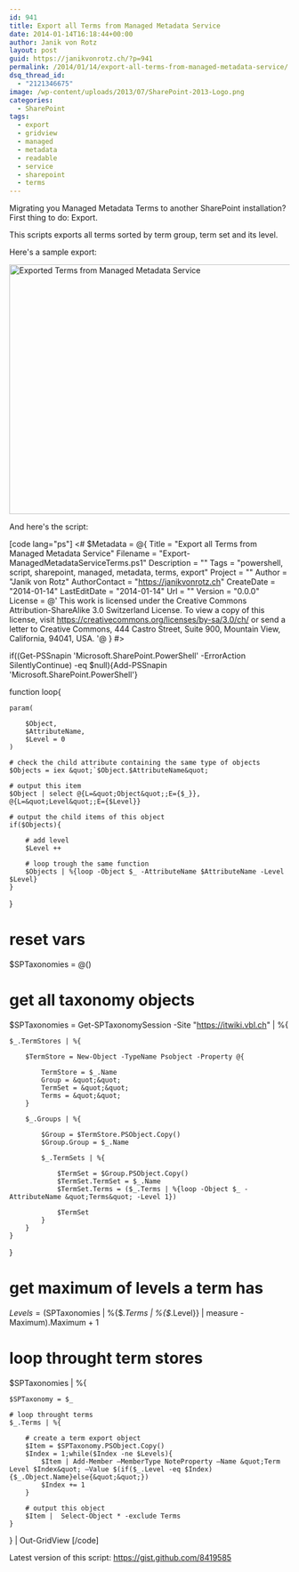```yaml
---
id: 941
title: Export all Terms from Managed Metadata Service
date: 2014-01-14T16:18:44+00:00
author: Janik von Rotz
layout: post
guid: https://janikvonrotz.ch/?p=941
permalink: /2014/01/14/export-all-terms-from-managed-metadata-service/
dsq_thread_id:
  - "2121346675"
image: /wp-content/uploads/2013/07/SharePoint-2013-Logo.png
categories:
  - SharePoint
tags:
  - export
  - gridview
  - managed
  - metadata
  - readable
  - service
  - sharepoint
  - terms
---
```

Migrating you Managed Metadata Terms to another SharePoint installation? First thing to do: Export.

This scripts exports all terms sorted by term group, term set and its level.

<!--more-->

Here's a sample export:

<a href="https://janikvonrotz.ch/wp-content/uploads/2014/01/Exported-Terms-from-Managed-Metadata-Service.jpg"><img class="aligncenter size-full wp-image-942" alt="Exported Terms from Managed Metadata Service" src="https://janikvonrotz.ch/wp-content/uploads/2014/01/Exported-Terms-from-Managed-Metadata-Service.jpg" width="962" height="449" /></a>

And here's the script:

[code lang="ps"]
&lt;#
$Metadata = @{
	Title = &quot;Export all Terms from Managed Metadata Service&quot;
	Filename = &quot;Export-ManagedMetadataServiceTerms.ps1&quot;
	Description = &quot;&quot;
	Tags = &quot;powershell, script, sharepoint, managed, metadata, terms, export&quot;
	Project = &quot;&quot;
	Author = &quot;Janik von Rotz&quot;
	AuthorContact = &quot;https://janikvonrotz.ch&quot;
	CreateDate = &quot;2014-01-14&quot;
	LastEditDate = &quot;2014-01-14&quot;
	Url = &quot;&quot;
	Version = &quot;0.0.0&quot;
	License = @'
This work is licensed under the Creative Commons Attribution-ShareAlike 3.0 Switzerland License.
To view a copy of this license, visit https://creativecommons.org/licenses/by-sa/3.0/ch/ or
send a letter to Creative Commons, 444 Castro Street, Suite 900, Mountain View, California, 94041, USA.
'@
}
#&gt;

if((Get-PSSnapin 'Microsoft.SharePoint.PowerShell' -ErrorAction SilentlyContinue) -eq $null){Add-PSSnapin 'Microsoft.SharePoint.PowerShell'}

function loop{

    param(

        $Object,
        $AttributeName,
        $Level = 0
    )

    # check the child attribute containing the same type of objects
    $Objects = iex &quot;`$Object.$AttributeName&quot;

    # output this item
    $Object | select @{L=&quot;Object&quot;;E={$_}}, @{L=&quot;Level&quot;;E={$Level}}

    # output the child items of this object
    if($Objects){

        # add level
        $Level ++

        # loop trough the same function
        $Objects | %{loop -Object $_ -AttributeName $AttributeName -Level $Level}
    }
}

# reset vars
$SPTaxonomies = @()

# get all taxonomy objects
$SPTaxonomies = Get-SPTaxonomySession -Site &quot;https://itwiki.vbl.ch&quot; | %{

    $_.TermStores | %{

        $TermStore = New-Object -TypeName Psobject -Property @{

            TermStore = $_.Name
            Group = &quot;&quot;
            TermSet = &quot;&quot;
            Terms = &quot;&quot;
        }

        $_.Groups | %{

            $Group = $TermStore.PSObject.Copy()
            $Group.Group = $_.Name

            $_.TermSets | %{

                $TermSet = $Group.PSObject.Copy()
                $TermSet.TermSet = $_.Name
                $TermSet.Terms = ($_.Terms | %{loop -Object $_ -AttributeName &quot;Terms&quot; -Level 1})

                $TermSet
            }
        }
    }
}

# get maximum of levels a term has
$Levels = ($SPTaxonomies | %{$_.Terms | %{$_.Level}} | measure -Maximum).Maximum + 1

# loop throught term stores
$SPTaxonomies | %{

    $SPTaxonomy = $_

    # loop throught terms
    $_.Terms | %{

        # create a term export object
        $Item = $SPTaxonomy.PSObject.Copy()
        $Index = 1;while($Index -ne $Levels){
            $Item | Add-Member –MemberType NoteProperty –Name &quot;Term Level $Index&quot; –Value $(if($_.Level -eq $Index){$_.Object.Name}else{&quot;&quot;})
            $Index += 1
        }

        # output this object
        $Item |  Select-Object * -exclude Terms
    }
} | Out-GridView
[/code]

Latest version of this script: <a href="https://gist.github.com/8419585" target="_blank">https://gist.github.com/8419585</a>